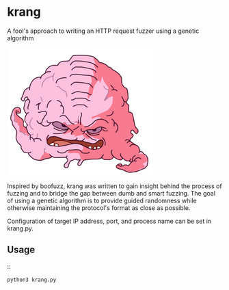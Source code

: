 # krang
A fool's approach to writing an HTTP request fuzzer using a genetic algorithm

![krang_pic](https://raw.githubusercontent.com/whoismissing/krang/master/Krang_80s.png)

Inspired by boofuzz, krang was written to gain insight behind the process of fuzzing and to bridge the gap between dumb and smart fuzzing. The goal of using a genetic algorithm is to provide guided randomness while otherwise maintaining the protocol's format as close as possible.

Configuration of target IP address, port, and process name can be set in krang.py.

Usage
------------
::

    python3 krang.py

